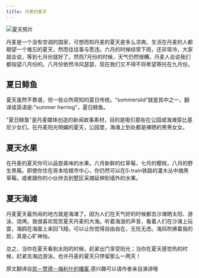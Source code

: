 ```yaml
---
title: 丹麦的夏天
---
```

![夏天照片](https://www.howtoliveindenmark.com/wp-content/uploads/2015/01/final_summer.jpg)

丹麦是一个没有空调的国家，可想而知丹麦的夏天是多么凉爽。生活在丹麦的人都期望一个难忘的夏天，然而往往事与愿违。六月的时候经常下雨，还非常冷，大家就会说，等到七月份就好了。然而7月份的时候，天气仍然很糟。丹麦人会说我们都指望八月份的。八月份依然冷风瑟瑟，现在我们又不得不将希望寄托在九月份。

## 夏日鲱鱼
夏天虽然不靠谱，但一些众所周知的夏日传统。“sommersild”就是其中之一，翻译成英语是:"summer herring"，夏日鲱鱼。

"夏日鲱鱼"是丹麦媒体创造的新闻故事素材，目的是吸引那些在公园或海滩穿比基尼少女们。在丹麦阳光明媚的夏天，公园里，海滩上到处都是裸晒的男男女女。

## 夏天水果
在丹麦的夏天你可以品尝美味的水果。六月新鲜的红草莓，七月的樱桃，八月的野生黑莓。即使你住在哥本哈根市中心，你仍然可以在S-train铁路的灌木丛中摘黑草莓。或者跟你的小伙伴去别墅区采摘延伸到墙外的水果。

## 夏天海滩
丹麦夏天最热闹的地方就是海滩了。因为人们在天气好的时候都去沙滩晒太阳、游泳、烧烤。我很喜欢观赏夏天丹麦的大海。听着海浪的声音，看着人们在沙滩上玩耍，海鸥在海面上来回飞翔，可以让你觉得自由自在，无忧无虑。海风吹拂着我的脸，真是心旷神怡。

总之，当你在夏天看到太阳的时候，赶紧出门享受阳光；当你在夏天感觉热的时候，赶紧去海边游泳。也许丹麦的夏天只停留那么一两天！

原文翻译自[凯－赞德－梅利什的播客](https://www.howtoliveindenmark.com/stories-about-life-in-denmark/danish-summer-why-you-should-run-outside-now/),感兴趣可以请作者亲自演讲哦
